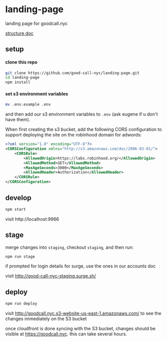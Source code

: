 # landing-page

landing page for goodcall.nyc

[structure doc](./STRUCTURE.md)

## setup

#### clone this repo

```bash
git clone https://github.com/good-call-nyc/landing-page.git
cd landing-page
npm install
```

#### set s3 environment variables

```bash
mv .env.example .env
```

and then add our s3 environment variables to `.env` (ask eugene if u don't have them).

When first creating the s3 bucket, add the following CORS configuration to
support deploying the site on the robinhood domain for adwords:

```xml
<?xml version="1.0" encoding="UTF-8"?>
<CORSConfiguration xmlns="http://s3.amazonaws.com/doc/2006-03-01/">
    <CORSRule>
        <AllowedOrigin>https://labs.robinhood.org/</AllowedOrigin>
        <AllowedMethod>GET</AllowedMethod>
        <MaxAgeSeconds>3000</MaxAgeSeconds>
        <AllowedHeader>Authorization</AllowedHeader>
    </CORSRule>
</CORSConfiguration>
```

## develop

```bash
npm start
```

visit http://localhost:9966

## stage

merge changes into `staging`, checkout `staging`, and then run:

```bash
npm run stage
```

if prompted for login details for surge, use the ones in our accounts doc

visit http://good-call-nyc-staging.surge.sh/

## deploy

```bash
npm run deploy
```

visit http://goodcall.nyc.s3-website-us-east-1.amazonaws.com/ to see the changes immediately on the S3 bucket

once cloudfront is done syncing with the S3 bucket, changes should be visible at https://goodcall.nyc. this can take several hours.
